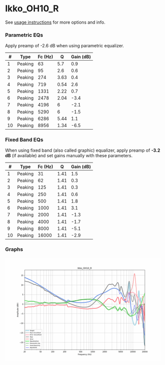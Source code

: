 # Ikko_OH10_R
See [usage instructions](https://github.com/jaakkopasanen/AutoEq#usage) for more options and info.

### Parametric EQs
Apply preamp of -2.6 dB when using parametric equalizer.

|   # | Type    |   Fc (Hz) |    Q |   Gain (dB) |
|-----|---------|-----------|------|-------------|
|   1 | Peaking |        63 | 5.7  |         0.9 |
|   2 | Peaking |        95 | 2.6  |         0.6 |
|   3 | Peaking |       274 | 3.63 |         0.4 |
|   4 | Peaking |       719 | 0.54 |         2.6 |
|   5 | Peaking |      1331 | 2.22 |         0.7 |
|   6 | Peaking |      2478 | 2.04 |        -3.4 |
|   7 | Peaking |      4196 | 6    |        -2.1 |
|   8 | Peaking |      5290 | 6    |        -1.5 |
|   9 | Peaking |      6286 | 5.44 |         1.1 |
|  10 | Peaking |      8956 | 1.34 |        -6.5 |

### Fixed Band EQs
When using fixed band (also called graphic) equalizer, apply preamp of **-3.2 dB** (if available) and set gains manually with these parameters.

|   # | Type    |   Fc (Hz) |    Q |   Gain (dB) |
|-----|---------|-----------|------|-------------|
|   1 | Peaking |        31 | 1.41 |         1.5 |
|   2 | Peaking |        62 | 1.41 |         0.3 |
|   3 | Peaking |       125 | 1.41 |         0.3 |
|   4 | Peaking |       250 | 1.41 |         0.6 |
|   5 | Peaking |       500 | 1.41 |         1.8 |
|   6 | Peaking |      1000 | 1.41 |         3.1 |
|   7 | Peaking |      2000 | 1.41 |        -1.3 |
|   8 | Peaking |      4000 | 1.41 |        -1.7 |
|   9 | Peaking |      8000 | 1.41 |        -5.1 |
|  10 | Peaking |     16000 | 1.41 |        -2.9 |

### Graphs
![](./Ikko_OH10_R.png)
